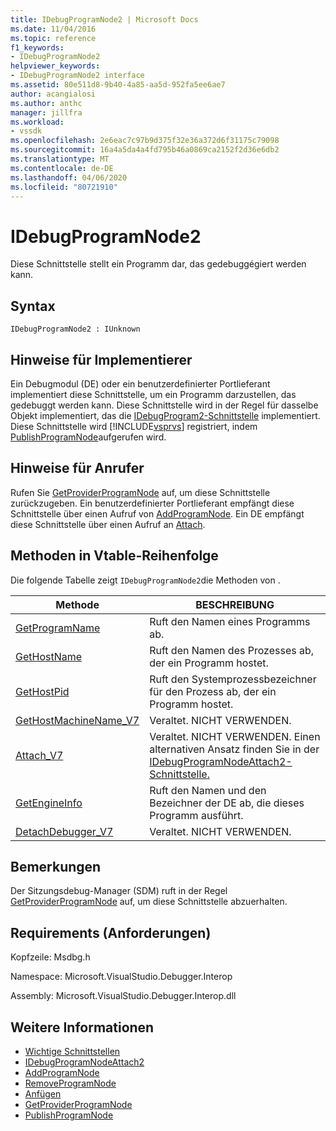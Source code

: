 ```yaml
---
title: IDebugProgramNode2 | Microsoft Docs
ms.date: 11/04/2016
ms.topic: reference
f1_keywords:
- IDebugProgramNode2
helpviewer_keywords:
- IDebugProgramNode2 interface
ms.assetid: 80e511d8-9b40-4a85-aa5d-952fa5ee6ae7
author: acangialosi
ms.author: anthc
manager: jillfra
ms.workload:
- vssdk
ms.openlocfilehash: 2e6eac7c97b9d375f32e36a372d6f31175c79098
ms.sourcegitcommit: 16a4a5da4a4fd795b46a0869ca2152f2d36e6db2
ms.translationtype: MT
ms.contentlocale: de-DE
ms.lasthandoff: 04/06/2020
ms.locfileid: "80721910"
---
```

# <a name="idebugprogramnode2"></a>IDebugProgramNode2
Diese Schnittstelle stellt ein Programm dar, das gedebuggégiert werden kann.

## <a name="syntax"></a>Syntax

```
IDebugProgramNode2 : IUnknown
```

## <a name="notes-for-implementers"></a>Hinweise für Implementierer
 Ein Debugmodul (DE) oder ein benutzerdefinierter Portlieferant implementiert diese Schnittstelle, um ein Programm darzustellen, das gedebuggt werden kann. Diese Schnittstelle wird in der Regel für dasselbe Objekt implementiert, das die [IDebugProgram2-Schnittstelle](../../../extensibility/debugger/reference/idebugprogram2.md) implementiert. Diese Schnittstelle wird [!INCLUDE[vsprvs](../../../code-quality/includes/vsprvs_md.md)] registriert, indem [PublishProgramNode](../../../extensibility/debugger/reference/idebugprogrampublisher2-publishprogramnode.md)aufgerufen wird.

## <a name="notes-for-callers"></a>Hinweise für Anrufer
 Rufen Sie [GetProviderProgramNode](../../../extensibility/debugger/reference/idebugprogramprovider2-getproviderprogramnode.md) auf, um diese Schnittstelle zurückzugeben. Ein benutzerdefinierter Portlieferant empfängt diese Schnittstelle über einen Aufruf von [AddProgramNode](../../../extensibility/debugger/reference/idebugportnotify2-addprogramnode.md). Ein DE empfängt diese Schnittstelle über einen Aufruf an [Attach](../../../extensibility/debugger/reference/idebugengine2-attach.md).

## <a name="methods-in-vtable-order"></a>Methoden in Vtable-Reihenfolge
 Die folgende Tabelle zeigt `IDebugProgramNode2`die Methoden von .

|Methode|BESCHREIBUNG|
|------------|-----------------|
|[GetProgramName](../../../extensibility/debugger/reference/idebugprogramnode2-getprogramname.md)|Ruft den Namen eines Programms ab.|
|[GetHostName](../../../extensibility/debugger/reference/idebugprogramnode2-gethostname.md)|Ruft den Namen des Prozesses ab, der ein Programm hostet.|
|[GetHostPid](../../../extensibility/debugger/reference/idebugprogramnode2-gethostpid.md)|Ruft den Systemprozessbezeichner für den Prozess ab, der ein Programm hostet.|
|[GetHostMachineName_V7](../../../extensibility/debugger/reference/idebugprogramnode2-gethostmachinename-v7.md)|Veraltet. NICHT VERWENDEN.|
|[Attach_V7](../../../extensibility/debugger/reference/idebugprogramnode2-attach-v7.md)|Veraltet. NICHT VERWENDEN. Einen alternativen Ansatz finden Sie in der [IDebugProgramNodeAttach2-Schnittstelle.](../../../extensibility/debugger/reference/idebugprogramnodeattach2.md)|
|[GetEngineInfo](../../../extensibility/debugger/reference/idebugprogramnode2-getengineinfo.md)|Ruft den Namen und den Bezeichner der DE ab, die dieses Programm ausführt.|
|[DetachDebugger_V7](../../../extensibility/debugger/reference/idebugprogramnode2-detachdebugger-v7.md)|Veraltet. NICHT VERWENDEN.|

## <a name="remarks"></a>Bemerkungen
 Der Sitzungsdebug-Manager (SDM) ruft in der Regel [GetProviderProgramNode](../../../extensibility/debugger/reference/idebugprogramprovider2-getproviderprogramnode.md) auf, um diese Schnittstelle abzuerhalten.

## <a name="requirements"></a>Requirements (Anforderungen)
 Kopfzeile: Msdbg.h

 Namespace: Microsoft.VisualStudio.Debugger.Interop

 Assembly: Microsoft.VisualStudio.Debugger.Interop.dll

## <a name="see-also"></a>Weitere Informationen
- [Wichtige Schnittstellen](../../../extensibility/debugger/reference/core-interfaces.md)
- [IDebugProgramNodeAttach2](../../../extensibility/debugger/reference/idebugprogramnodeattach2.md)
- [AddProgramNode](../../../extensibility/debugger/reference/idebugportnotify2-addprogramnode.md)
- [RemoveProgramNode](../../../extensibility/debugger/reference/idebugportnotify2-removeprogramnode.md)
- [Anfügen](../../../extensibility/debugger/reference/idebugengine2-attach.md)
- [GetProviderProgramNode](../../../extensibility/debugger/reference/idebugprogramprovider2-getproviderprogramnode.md)
- [PublishProgramNode](../../../extensibility/debugger/reference/idebugprogrampublisher2-publishprogramnode.md)
